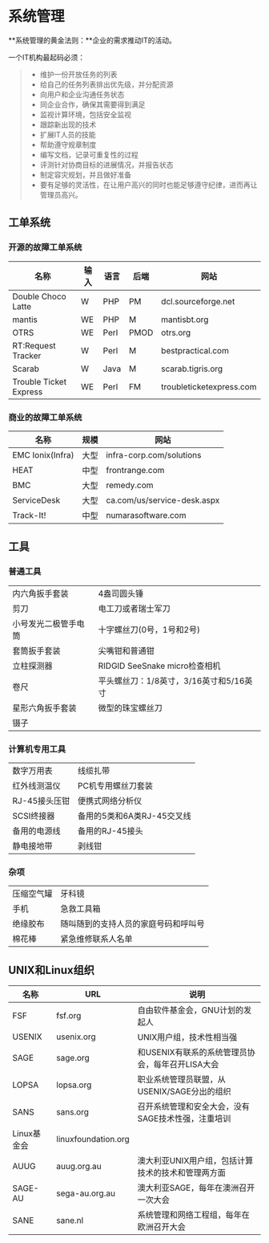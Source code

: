 # 系统管理
**系统管理的黄金法则：**企业的需求推动IT的活动。  

一个IT机构最起码必须：
>* 维护一份开放任务的列表
>* 给自己的任务列表排出优先级，并分配资源
>* 向用户和企业沟通任务状态
>* 同企业合作，确保其需要得到满足
>* 监视计算环境，包括安全监视
>* 跟踪新出现的技术
>* 扩展IT人员的技能
>* 帮助遵守规章制度
>* 编写文档，记录可重复性的过程
>* 评测针对协商目标的进展情况，并报告状态
>* 制定容灾规划，并且做好准备
>* 要有足够的灵活性，在让用户高兴的同时也能足够遵守纪律，进而再让管理员高兴。

## 工单系统
### 开源的故障工单系统

| 名称 | 输入 | 语言 | 后端 | 网站 |
|----|----|----|----|----|
| Double Choco Latte | W | PHP | PM | dcl.sourceforge.net |
| mantis | WE | PHP | M | mantisbt.org |
| OTRS | WE | Perl | PMOD | otrs.org |
| RT:Request Tracker | W | Perl | M | bestpractical.com |
| Scarab | W | Java | M | scarab.tigris.org |
| Trouble Ticket Express | WE | Perl | FM | troubleticketexpress.com |

### 商业的故障工单系统

| 名称 | 规模 | 网站 |
|----|----|----|
| EMC Ionix(Infra) | 大型 | infra-corp.com/solutions |
| HEAT | 中型 | frontrange.com |
| BMC | 大型 | remedy.com |
| ServiceDesk | 大型 | ca.com/us/service-desk.aspx |
| Track-It! | 中型 | numarasoftware.com |
## 工具
### 普通工具

|  |  |
|---------|--------|
| 内六角扳手套装 | 4盎司圆头锤 |
| 剪刀 | 电工刀或者瑞士军刀 |
| 小号发光二极管手电筒 | 十字螺丝刀(0号，1号和2号) |
| 套筒扳手套装 | 尖嘴钳和普通钳 |
| 立柱探测器 | RIDGID SeeSnake micro检查相机 |
| 卷尺 | 平头螺丝刀：1/8英寸，3/16英寸和5/16英寸 |
| 星形六角扳手套装 | 微型的珠宝螺丝刀 |
| 镊子 |  |

### 计算机专用工具

|  |  |
|--|--|
| 数字万用表 | 线缆扎带 |
| 红外线测温仪 | PC机专用螺丝刀套装 |
| RJ-45接头压钳 | 便携式网络分析仪 |
| SCSI终接器 | 备用的5类和6A类RJ-45交叉线 |
| 备用的电源线 | 备用的RJ-45接头 |
| 静电接地带 | 剥线钳 |

### 杂项

|  |  |
|--|--|
| 压缩空气罐 | 牙科镜 |
| 手机 | 急救工具箱 |
| 绝缘胶布 | 随叫随到的支持人员的家庭号码和呼叫号 |
| 棉花棒 | 紧急维修联系人名单 |

## UNIX和Linux组织

| 名称 | URL | 说明 |
|----|-----|----|
| FSF | fsf.org | 自由软件基金会，GNU计划的发起人 |
| USENIX | usenix.org | UNIX用户组，技术性相当强 |
| SAGE | sage.org | 和USENIX有联系的系统管理员协会，每年召开LISA大会 |
| LOPSA | lopsa.org | 职业系统管理员联盟，从USENIX/SAGE分出的组织 |
| SANS | sans.org | 召开系统管理和安全大会，没有SAGE技术性强，注重培训 |
| Linux基金会 | linuxfoundation.org |  |
| AUUG | auug.org.au | 澳大利亚UNIX用户组，包括计算技术的技术和管理两方面 |
| SAGE-AU | sega-au.org.au | 澳大利亚SAGE，每年在澳洲召开一次大会 |
| SANE | sane.nl | 系统管理和网络工程组，每年在欧洲召开大会 |
